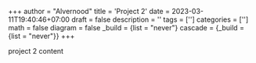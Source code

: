 +++
author = "Alvernood"
title = 'Project 2'
date = 2023-03-11T19:40:46+07:00
draft = false
description = ''
tags = ['']
categories = ['']
math = false
diagram = false
_build = {list = "never"}
cascade = {_build = {list = "never"}}
+++

project 2 content